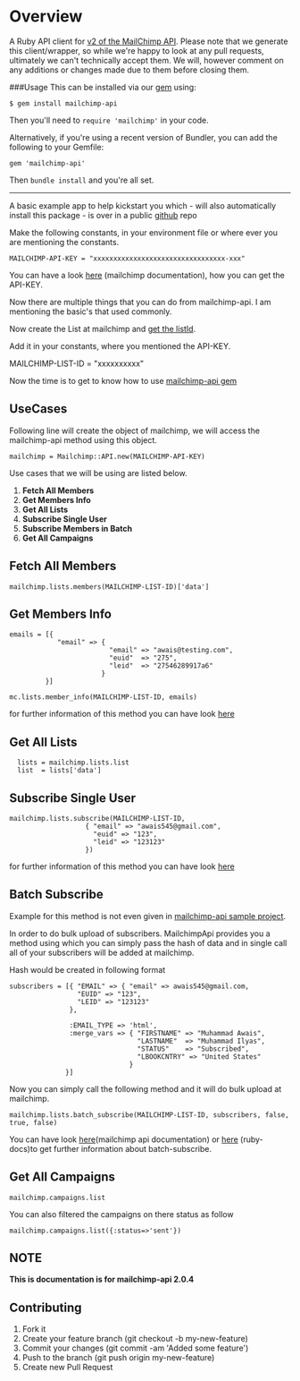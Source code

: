Overview
=============================================
A Ruby API client for [v2 of the MailChimp API](http://apidocs.mailchimp.com/api/2.0/). Please note that we generate this client/wrapper, so while we're happy to look at any pull requests, ultimately we can't technically accept them. We will, however comment on any additions or changes made due to them before closing them.


###Usage
This can be installed via our [gem](https://rubygems.org/gems/mailchimp-api) using:
```
$ gem install mailchimp-api
```
Then you'll need to `require 'mailchimp'` in your code.

Alternatively, if you're using a recent version of Bundler, you can add the following to your Gemfile:
```
gem 'mailchimp-api'
```
Then `bundle install` and you're all set.


---

A basic example app to help kickstart you which - will also automatically install this package - is over in a public [github](https://github.com/mailchimp/mcapi2-ruby-examples) repo

Make the following constants, in your environment file or where ever you are mentioning the constants.


    MAILCHIMP-API-KEY = "xxxxxxxxxxxxxxxxxxxxxxxxxxxxxxxxx-xxx"


You can have a look [here][4] (mailchimp documentation), how you can get the API-KEY.

Now there are multiple things that you can do from mailchimp-api. I am mentioning the basic's that used commonly.

Now create the List at mailchimp and [get the listId][5].

Add it in your constants, where you mentioned the API-KEY.


MAILCHIMP-LIST-ID = "xxxxxxxxxx"

Now the time is to get to know how to use [mailchimp-api gem][6]

UseCases
--------

Following line will create the object of mailchimp, we will access the mailchimp-api method using this object.

    mailchimp = Mailchimp::API.new(MAILCHIMP-API-KEY)


Use cases that we will be using are listed below.

 1. **Fetch All Members**
 2. **Get Members Info** 
 3. **Get All Lists**
 4. **Subscribe Single User**
 5. **Subscribe Members in Batch**
 6. **Get All Campaigns**

Fetch All Members
----------------

    mailchimp.lists.members(MAILCHIMP-LIST-ID)['data']


Get Members Info
----------------


    emails = [{
                "email" => {
                             "email" => "awais@testing.com",
                             "euid"  => "275",
                             "leid"  => "27546289917a6"
                           }
             }]

    mc.lists.member_info(MAILCHIMP-LIST-ID, emails)

for further information of this method you can have look [here][7]

Get All Lists
----------------

      lists = mailchimp.lists.list
      list  = lists['data']


Subscribe Single User
---------------------

    mailchimp.lists.subscribe(MAILCHIMP-LIST-ID, 
                       { "email" => "awais545@gmail.com",
                         "euid" => "123",
                         "leid" => "123123"
                       })

for further information of this method you can have look [here][8]

Batch Subscribe
----------------

Example for this method is not even given in [mailchimp-api sample project][9]. 

In order to do bulk upload of subscribers. MailchimpApi provides you a method using which you can simply pass the hash of data and in single call all of your subscribers will be added at mailchimp.

Hash would be created in following format


    subscribers = [{ "EMAIL" => { "email" => awais545@gmail.com,
                     "EUID" => "123",
                     "LEID" => "123123"
                   },

                   :EMAIL_TYPE => 'html',
                   :merge_vars => { "FIRSTNAME" => "Muhammad Awais",
                                    "LASTNAME"  => "Muhammad Ilyas",
                                    "STATUS"    => "Subscribed",
                                    "LBOOKCNTRY" => "United States"
                                  }
                  }]

Now you can simply call the following method and it will do bulk upload at mailchimp.

    mailchimp.lists.batch_subscribe(MAILCHIMP-LIST-ID, subscribers, false, true, false)

You can have look [here][10](mailchimp api documentation) or [here][11] (ruby-docs)to get further information about batch-subscribe.

Get All Campaigns
-----------------

    mailchimp.campaigns.list

You can also filtered the campaigns on there status as follow

    mailchimp.campaigns.list({:status=>'sent'})

NOTE
------------

**This is documentation is for mailchimp-api 2.0.4**

Contributing
------------

 1. Fork it
 2. Create your feature branch (git checkout -b my-new-feature)
 3. Commit your changes (git commit -am 'Added some feature')
 4. Push to the branch (git push origin my-new-feature)
 5. Create new Pull Request

  [4]: http://kb.mailchimp.com/article/where-can-i-find-my-api-key
  [5]: http://kb.mailchimp.com/article/how-can-i-find-my-list-id/
  [6]: https://rubygems.org/gems/mailchimp-api
  [7]: http://rubydoc.info/gems/mailchimp-api/2.0.4/Mailchimp/Lists#member_info-instance_method
  [8]: http://rubydoc.info/gems/mailchimp-api/2.0.4/Mailchimp/Lists#subscribe-instance_method
  [9]: https://github.com/mailchimp/mcapi2-ruby-examples
  [10]: http://apidocs.mailchimp.com/api/2.0/lists/batch-subscribe.php
  [11]: http://rubydoc.info/gems/mailchimp-api/2.0.4/Mailchimp/Lists#batch_subscribe-instance_method

